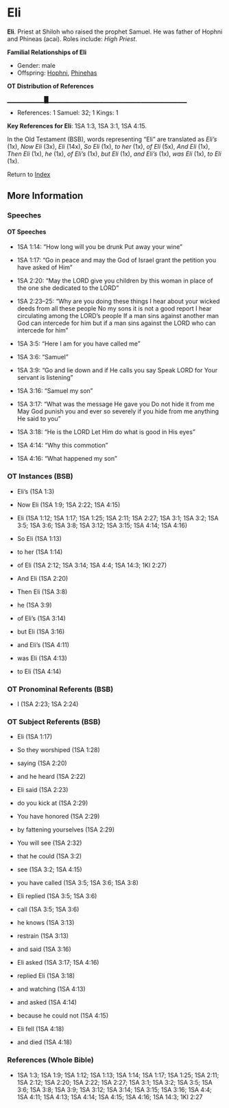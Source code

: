 # Eli
**Eli**. 
Priest at Shiloh who raised the prophet Samuel. He was father of Hophni and Phineas (acai). 
Roles include: 
_High Priest_. 




**Familial Relationships of Eli**


* Gender: male
* Offspring: [Hophni](Hophni.md), [Phinehas](Phinehas.2.md)


**OT Distribution of References**

▁▁▁▁▁▁▁▁█▁▁▁▁▁▁▁▁▁▁▁▁▁▁▁▁▁▁▁▁▁▁▁▁▁▁▁▁▁▁
* References: 1 Samuel: 32; 1 Kings: 1



**Key References for Eli**: 
1SA 1:3, 1SA 3:1, 1SA 4:15. 


In the Old Testament (BSB), words representing “Eli” are translated as 
*Eli’s* (1x), *Now Eli* (3x), *Eli* (14x), *So Eli* (1x), *to her* (1x), *of Eli* (5x), *And Eli* (1x), *Then Eli* (1x), *he* (1x), *of Eli’s* (1x), *but Eli* (1x), *and Eli’s* (1x), *was Eli* (1x), *to Eli* (1x). 




Return to [Index](00-Index.md)

## More Information

### Speeches

#### OT Speeches

* 1SA 1:14: “How long will you be drunk Put away your wine”

* 1SA 1:17: “Go in peace and may the God of Israel grant the petition you have asked of Him”

* 1SA 2:20: “May the LORD give you children by this woman in place of the one she dedicated to the LORD”

* 1SA 2:23–25: “Why are you doing these things I hear about your wicked deeds from all these people No my sons it is not a good report I hear circulating among the LORD’s people If a man sins against another man God can intercede for him but if a man sins against the LORD who can intercede for him”

* 1SA 3:5: “Here I am for you have called me”

* 1SA 3:6: “Samuel”

* 1SA 3:9: “Go and lie down and if He calls you say Speak LORD for Your servant is listening”

* 1SA 3:16: “Samuel my son”

* 1SA 3:17: “What was the message He gave you Do not hide it from me May God punish you and ever so severely if you hide from me anything He said to you”

* 1SA 3:18: “He is the LORD Let Him do what is good in His eyes”

* 1SA 4:14: “Why this commotion”

* 1SA 4:16: “What happened my son”

### OT Instances (BSB)

* Eli’s (1SA 1:3)

* Now Eli (1SA 1:9; 1SA 2:22; 1SA 4:15)

* Eli (1SA 1:12; 1SA 1:17; 1SA 1:25; 1SA 2:11; 1SA 2:27; 1SA 3:1; 1SA 3:2; 1SA 3:5; 1SA 3:6; 1SA 3:8; 1SA 3:12; 1SA 3:15; 1SA 4:14; 1SA 4:16)

* So Eli (1SA 1:13)

* to her (1SA 1:14)

* of Eli (1SA 2:12; 1SA 3:14; 1SA 4:4; 1SA 14:3; 1KI 2:27)

* And Eli (1SA 2:20)

* Then Eli (1SA 3:8)

* he (1SA 3:9)

* of Eli’s (1SA 3:14)

* but Eli (1SA 3:16)

* and Eli’s (1SA 4:11)

* was Eli (1SA 4:13)

* to Eli (1SA 4:14)



### OT Pronominal Referents (BSB)

* I (1SA 2:23; 1SA 2:24)



### OT Subject Referents (BSB)

* Eli (1SA 1:17)

* So they worshiped (1SA 1:28)

* saying (1SA 2:20)

* and he heard (1SA 2:22)

* Eli said (1SA 2:23)

* do you kick at (1SA 2:29)

* You have honored (1SA 2:29)

* by fattening yourselves (1SA 2:29)

* You will see (1SA 2:32)

* that he could (1SA 3:2)

* see (1SA 3:2; 1SA 4:15)

* you have called (1SA 3:5; 1SA 3:6; 1SA 3:8)

* Eli replied (1SA 3:5; 1SA 3:6)

* call (1SA 3:5; 1SA 3:6)

* he knows (1SA 3:13)

* restrain (1SA 3:13)

* and said (1SA 3:16)

* Eli asked (1SA 3:17; 1SA 4:16)

* replied Eli (1SA 3:18)

* and watching (1SA 4:13)

* and asked (1SA 4:14)

* because he could not (1SA 4:15)

* Eli fell (1SA 4:18)

* and died (1SA 4:18)



### References (Whole Bible)

* 1SA 1:3; 1SA 1:9; 1SA 1:12; 1SA 1:13; 1SA 1:14; 1SA 1:17; 1SA 1:25; 1SA 2:11; 1SA 2:12; 1SA 2:20; 1SA 2:22; 1SA 2:27; 1SA 3:1; 1SA 3:2; 1SA 3:5; 1SA 3:6; 1SA 3:8; 1SA 3:9; 1SA 3:12; 1SA 3:14; 1SA 3:15; 1SA 3:16; 1SA 4:4; 1SA 4:11; 1SA 4:13; 1SA 4:14; 1SA 4:15; 1SA 4:16; 1SA 14:3; 1KI 2:27



